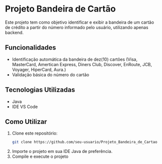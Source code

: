 # Projeto Bandeira de Cartão

Este projeto tem como objetivo identificar e exibir a bandeira de um cartão de crédito a partir do número informado pelo usuário, utilizando apenas backend.

## Funcionalidades

- Identificação automática da bandeira de dez(10) cartões (Visa, MasterCard, Amertican Express, Diners Club, Discover, EnRoute, JCB, Voyager, HiperCard, Aura.)
- Validação básica do número do cartão

## Tecnologias Utilizadas

- Java
- IDE VS Code

## Como Utilizar

1. Clone este repositório:
    ```bash
    git clone https://github.com/seu-usuario/Projeto_Bandeira_de_Cartao.git
    ```
2. Importe o projeto em sua IDE Java de preferência.
3. Compile e execute o projeto

